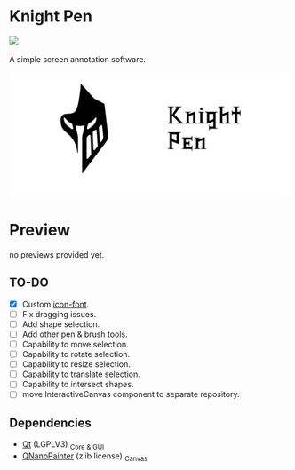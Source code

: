 # Knight Pen
<img src="https://img.shields.io/badge/version-0.1.0-37c248"><br>

A simple screen annotation software.

<div align="center">
    <img src="extera/logo/logo-name-knight-pen.webp" width="500px"><br>
</div>

# Preview
no previews provided yet.

## TO-DO
- [x] Custom <a href="extera/icon-font">icon-font</a>.
- [ ] Fix dragging issues.
- [ ] Add shape selection.
- [ ] Add other pen & brush tools.
- [ ] Capability to move selection.
- [ ] Capability to rotate selection.
- [ ] Capability to resize selection.
- [ ] Capability to translate selection.
- [ ] Capability to intersect shapes.
- [ ] move InteractiveCanvas component to separate repository.

## Dependencies
- [Qt](https://www.qt.io/) (LGPLV3) <sub>Core & GUI</sub>
- [QNanoPainter](https://github.com/QUItCoding/qnanopainter) (zlib license) <sub>Canvas</sub>